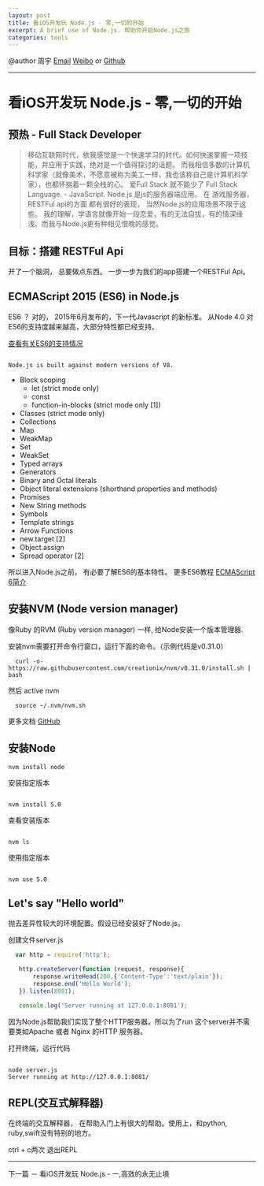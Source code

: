 ```yaml
---
layout: post
title: 看iOS开发玩 Node.js - 零,一切的开始
excerpt: A brief use of Node.js. 帮助你开始Node.js之旅
categories: tools
---
```


@author 周宇 [Email](jou@oenius.com) [Weibo](http://weibo.com/monfur) or [Github](https://github.com/oenius)

***

# 看iOS开发玩 Node.js - 零,一切的开始

## 预热 - Full Stack Developer

> 移动互联网时代，依我感觉是一个快速学习的时代。如何快速掌握一项技能，并应用于实践，绝对是一个值得探讨的话题。
> 而我相信多数的计算机科学家（就像美术，不愿意被称为美工一样，我也该称自己是计算机科学家），也都怀揣着一颗全栈的心。
> 爱Full Stack 就不能少了 Full Stack Language. - JavaScript.
> Node.js 是js的服务器端应用。 在 游戏服务器，RESTFul api的方面 都有很好的表现， 当然Node.js的应用场景不限于这些。
> 我的理解，学语言就像开始一段恋爱，有的无法自拔，有的情深缘浅。而我与Node.js更有种相见恨晚的感觉。

## 目标：搭建 RESTFul Api

开了一个脑洞， 总要做点东西。 一步一步为我们的app搭建一个RESTFul Api。

## ECMAScript 2015 (ES6) in Node.js

ES6 ？ 对的， 2015年6月发布的，下一代Javascript 的新标准。
从Node 4.0 对ES6的支持度越来越高，大部分特性都已经支持。

[查看有关ES6的支持情况](http://kangax.github.io/compat-table/es6/)

```

Node.js is built against modern versions of V8.

```

* Block scoping
  * let (strict mode only)
  * const
  * function-in-blocks (strict mode only [1])
* Classes (strict mode only)
* Collections
* Map
* WeakMap
* Set
* WeakSet
* Typed arrays
* Generators
* Binary and Octal literals
* Object literal extensions (shorthand properties and methods)
* Promises
* New String methods
* Symbols
* Template strings
* Arrow Functions
* new.target [2]
* Object.assign
* Spread operator [2]

所以进入Node.js之前， 有必要了解ES6的基本特性。
更多ES6教程 [ECMAScript 6简介](http://es6.ruanyifeng.com/#docs/intro)

## 安装NVM (Node version manager)
像Ruby 的RVM (Ruby version manager) 一样, 给Node安装一个版本管理器.

安装nvm需要打开命令行窗口，运行下面的命令。（示例代码是v0.31.0）

```
  curl -o- https://raw.githubusercontent.com/creationix/nvm/v0.31.0/install.sh | bash
```

然后 active nvm

```  
  source ~/.nvm/nvm.sh

```

更多文档 [GitHub](https://github.com/creationix/nvm/blob/master/README.markdown)

## 安装Node

```
nvm install node

```

安装指定版本

```

nvm install 5.0

```

查看安装版本

```

nvm ls

```

使用指定版本

```

nvm use 5.0

```



## Let's say "Hello world"

抛去差异性较大的环境配置。假设已经安装好了Node.js。

创建文件server.js

``` server.js
  var http = require('http');

   http.createServer(function (request, response){
       response.writeHead(200,{'Content-Type':'text/plain'});
       response.end('Hello World');
   }).listen(8081);

   console.log('Server running at 127.0.0.1:8081');

```

因为Node.js帮助我们实现了整个HTTP服务器。所以为了run 这个server并不需要类如Apache 或者 Nginx 的HTTP 服务器。

打开终端，运行代码

```  

node server.js
Server running at http://127.0.0.1:8081/

```

## REPL(交互式解释器)

在终端的交互解释器， 在帮助入门上有很大的帮助。使用上，和python, ruby,swift没有特别的地方。

ctrl + c两次 退出REPL


***

下一篇 － 看iOS开发玩 Node.js - 一,高效的永无止境
